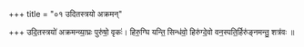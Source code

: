 +++
title = "०१ उदितस्त्रयो अक्रमन्"

+++
उदि॒तस्त्रयो॑ अक्रमन्व्या॒घ्रः पुरु॑षो॒ वृकः॑। हिरु॒ग्घि यन्ति॒ सिन्ध॑वो॒ हिरु॑ग्दे॒वो वन॒स्पति॒र्हिरु॑ङ्नमन्तु॒ शत्र॑वः ॥